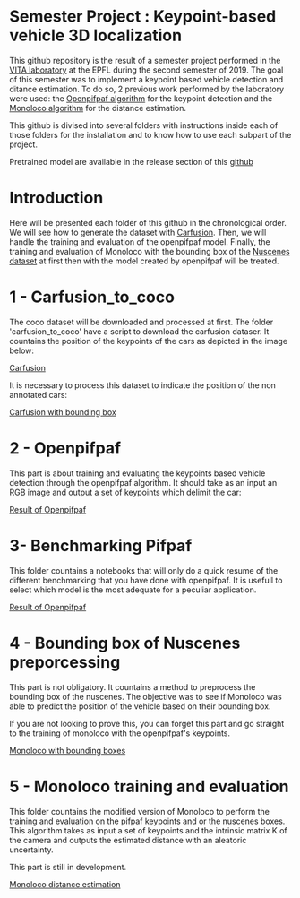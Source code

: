# Semester Project : Keypoint-based vehicle 3D localization

This github repository is the result of a semester project performed in the [VITA laboratory](https://www.epfl.ch/labs/vita/) at the EPFL during the second semester of 2019. The goal of this semester was to implement a keypoint based vehicle detection and ditance estimation. To do so, 2 previous work performed by the laboratory were used: the [Openpifpaf algorithm](https://github.com/vita-epfl/openpifpaf) for the keypoint detection and the [Monoloco algorithm](https://github.com/vita-epfl/monoloco) for the distance estimation.

This github is divised into several folders with instructions inside each of those folders for the installation and to know how to use each subpart of the project.

Pretrained model are available in the release section of this [github](https://github.com/peterbonnesoeur/keypoint-based-car-detector/releases)

# Introduction 

Here will be presented each folder of this github in the chronological order. We will see how to generate the dataset with [Carfusion](http://www.cs.cmu.edu/~mvo/index_files/Papers/CarFusion.pdf). Then, we will handle the training and evaluation of the openpifpaf model. Finally, the training and evaluation of Monoloco with the bounding box of the [Nuscenes dataset](https://www.nuscenes.org/) at first then with the model created by openpifpaf will be treated.

# 1 -  Carfusion_to_coco

The coco dataset will be downloaded and processed at first. The folder 'carfusion_to_coco' have a script to download the carfusion dataser. It countains the position of the keypoints of the cars as depicted in the image below:

[Carfusion](docs/Carfusion.png)

It is necessary to process this dataset to indicate the position of the non annotated cars:

[Carfusion with bounding box](docs/Carfusion_bbox.png)

# 2 - Openpifpaf

This part is about training and evaluating the keypoints based vehicle detection through the openpifpaf algorithm. It should take as an input an RGB image and output a set of keypoints which delimit the car:


[Result of Openpifpaf](docs/training.png)

# 3- Benchmarking Pifpaf

This folder countains a notebooks that will only do a quick resume of the different benchmarking that you have done with openpifpaf. It is usefull to select which model is the most adequate for a peculiar application.


[Result of Openpifpaf](docs/benchmark.png)

# 4 - Bounding box of Nuscenes preporcessing

This part is not obligatory. It countains a method to preprocess the bounding box of the nuscenes. The objective was to see if Monoloco was able to predict the position of the vehicle based on their bounding box. 

If you are not looking to prove this, you can forget this part and go straight to the training of monoloco with the openpifpaf's keypoints.

[Monoloco with bounding boxes](docs/monoloco_box2.png)

# 5 - Monoloco training and evaluation

This folder countains the modified version of Monoloco to perform the training and evaluation on the pifpaf keypoints and or the nuscenes boxes. This algorithm takes as input a set of keypoints and the intrinsic matrix K of the camera and outputs the estimated distance with an aleatoric uncertainty.

This part is still in development.

[Monoloco distance estimation](docs/monoloco_12_1.png)